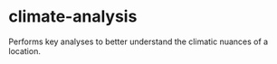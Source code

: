 # climate-analysis
Performs key analyses to better understand the climatic nuances of a location.  
